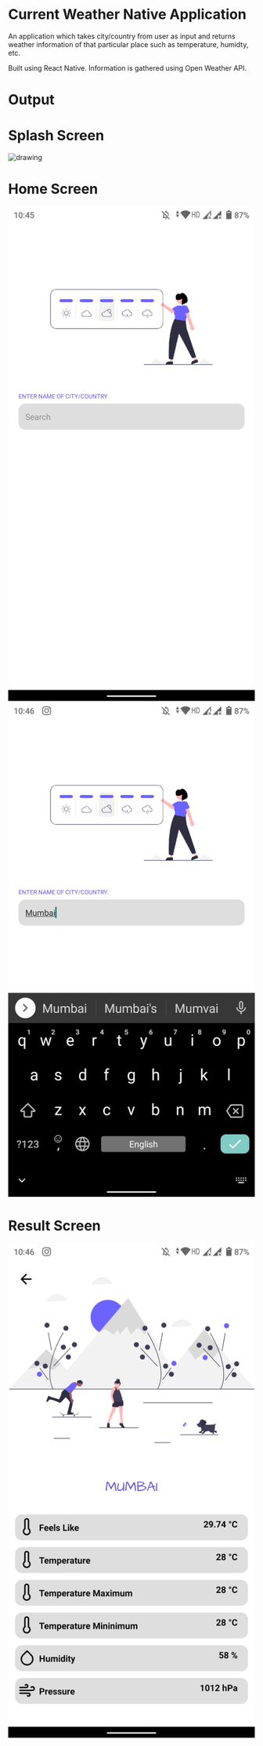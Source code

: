 # Current Weather Native Application

An application which takes city/country from user as input and returns weather information of that particular place such as temperature, humidty, etc.

Built using React Native.
Information is gathered using Open Weather API.

# Output

# Splash Screen
<img src="output/splash.jpg" alt="drawing" style="width:150px; height:300px">

# Home Screen
![](output/home.png)
![](output/home_keyboard.png)

# Result Screen
![](output/result.png)